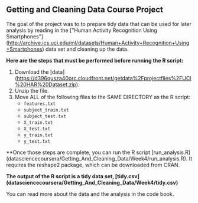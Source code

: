 ## Getting and Cleaning Data Course Project

The goal of the project was to to prepare tidy data that can be used for later analysis by reading in the ["Human Activity Recognition Using Smartphones"] (http://archive.ics.uci.edu/ml/datasets/Human+Activity+Recognition+Using+Smartphones) data set and cleaning up the data.

**Here are the steps that must be performed before running the R script:**

1. Download the [data] (https://d396qusza40orc.cloudfront.net/getdata%2Fprojectfiles%2FUCI%20HAR%20Dataset.zip).
2. Unzip the file.
3. Move ALL of the following files to the SAME DIRECTORY as the R script:
	* `features.txt`
	* `subject_train.txt`
	* `subject_test.txt`
	* `X_train.txt`
	* `X_test.txt`
	* `y_train.txt`
	* `y_test.txt`

**Once those steps are complete, you can run the R script [run_analysis.R] (datasciencecoursera/Getting_And_Cleaning_Data/Week4/run_analysis.R). It requires the reshape2 package, which can be downloaded from CRAN.

**The output of the R script is a tidy data set, [tidy.csv] (datasciencecoursera/Getting_And_Cleaning_Data/Week4/tidy.csv)**

You can read more about the data and the analysis in the code book.
